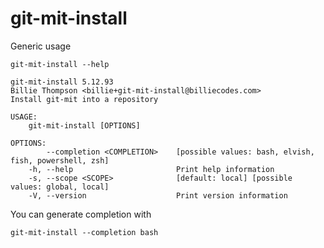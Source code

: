 # git-mit-install

Generic usage

``` shell,script(expected_exit_code=0)
git-mit-install --help
```

``` shell,verify(stream=stdout)
git-mit-install 5.12.93
Billie Thompson <billie+git-mit-install@billiecodes.com>
Install git-mit into a repository

USAGE:
    git-mit-install [OPTIONS]

OPTIONS:
        --completion <COMPLETION>    [possible values: bash, elvish, fish, powershell, zsh]
    -h, --help                       Print help information
    -s, --scope <SCOPE>              [default: local] [possible values: global, local]
    -V, --version                    Print version information
```

You can generate completion with

``` shell,script(expected_exit_code=0)
git-mit-install --completion bash
```
